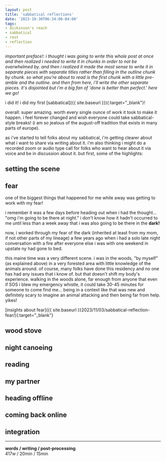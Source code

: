 ```yaml
---
layout: post
title: 'sabbatical reflections'
date: '2023-10-30T06:34:00-04:00'
tags:
- dickinson's reach
- sabbatical
- rest
- reflection
--- 
```


_important preface!: i thought i was going to write this whole post at once and then realized i needed to write it in chunks in order to not be overwhelmed by. and then i realized it made the most sense to write it in separate pieces with separate titles rather than filling in the outline chunk by chunk. so what you're about to read is the first chunk with a little pre-amble and the outline. and then from here, i'll write the other separate pieces. it's disjointed but i'm a big fan of 'done is better than perfect.' here we go!_

i did it! i did my first [sabbatical]({{ site.baseurl }}){:target="_blank"}!

overall: super amazing. worth every single ounce of work it took to make it happen. i feel forever changed and wish everyone could take sabbatical-style breaks! (i am so jealous of the august-off tradition that exists in many parts of europe). 

as i've started to tell folks about my sabbatical, i'm getting clearer about what i want to share via writing about it. i'm also thinking i might do a recorded zoom or audio type call for folks who want to hear about it via voice and be in discussion about it. but first, some of the highlights:

## setting the scene

## fear

one of the biggest things that happened for me while away was getting to work with my fear! 

i remember it was a few days before heading out when i had the thought... "omg i'm going to be there at night." i don't know how it hadn't occurred to me until less than a week away that i was also going to be there in the **dark!** 

now, i worked through my fear of the dark (inherited at least from my mom, if not other parts of my lineage) a few years ago when i had a solo late night conversation with a fire after everyone else i was with one weekend in upstate ny had gone to bed. 

this maine time was a very different scene. i was in the woods, "by myself" (as explained above) in a very forested area with little knowledge of the animals around. of course, many folks have done this residency and no one has had any issues that i know of. but that doesn't shift my body's experience. walking in the woods alone, far enough from anyone that even if SOS i blew my emergency whistle, it could take 30-45 minutes for someone to come find me... being in a context like that was new and definitely scary to imagine an animal attacking and then being far from help. yikes!

[insights about fear]({{ site.baseurl }}2023/11/03/sabbatical-reflection-fear/){:target="_blank"} 

## wood stove

## night canoeing



## reading

## my partner

## heading offline

## coming back online

## integration




---


<!-- hyperlink bank -->


<!-- &#042; = asterisk -->
<!-- &#039; = single quote '-->

**words / writing / post-processing**  
417w / 20min / 15min